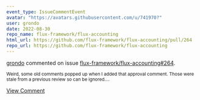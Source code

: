 ```yaml
---
event_type: IssueCommentEvent
avatar: "https://avatars.githubusercontent.com/u/741970?"
user: grondo
date: 2022-08-30
repo_name: flux-framework/flux-accounting
html_url: https://github.com/flux-framework/flux-accounting/pull/264
repo_url: https://github.com/flux-framework/flux-accounting
---
```


<a href='https://github.com/grondo' target='_blank'>grondo</a> commented on issue <a href='https://github.com/flux-framework/flux-accounting/pull/264' target='_blank'>flux-framework/flux-accounting#264</a>.

<small>Weird, some old comments popped up when I added that approval comment. Those were stale from a previous review so can be ignored....</small>

<a href='https://github.com/flux-framework/flux-accounting/pull/264' target='_blank'>View Comment</a>